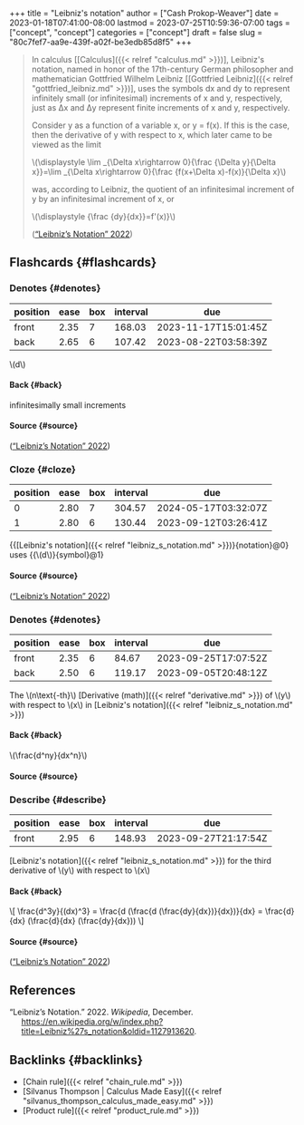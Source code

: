 +++
title = "Leibniz's notation"
author = ["Cash Prokop-Weaver"]
date = 2023-01-18T07:41:00-08:00
lastmod = 2023-07-25T10:59:36-07:00
tags = ["concept", "concept"]
categories = ["concept"]
draft = false
slug = "80c7fef7-aa9e-439f-a02f-be3edb85d8f5"
+++

> In calculus [[Calculus]({{< relref "calculus.md" >}})], Leibniz's notation, named in honor of the 17th-century German philosopher and mathematician Gottfried Wilhelm Leibniz [[Gottfried Leibniz]({{< relref "gottfried_leibniz.md" >}})], uses the symbols dx and dy to represent infinitely small (or infinitesimal) increments of x and y, respectively, just as Δx and Δy represent finite increments of x and y, respectively.
>
> Consider y as a function of a variable x, or y = f(x). If this is the case, then the derivative of y with respect to x, which later came to be viewed as the limit
>
> \\(\displaystyle \lim \_{\Delta x\rightarrow 0}{\frac {\Delta y}{\Delta x}}=\lim \_{\Delta x\rightarrow 0}{\frac {f(x+\Delta x)-f(x)}{\Delta x}\\)
>
> was, according to Leibniz, the quotient of an infinitesimal increment of y by an infinitesimal increment of x, or
>
> \\(\displaystyle {\frac {dy}{dx}}=f'(x)}\\)
>
> (<a href="#citeproc_bib_item_1">“Leibniz’s Notation” 2022</a>)


## Flashcards {#flashcards}


### Denotes {#denotes}

| position | ease | box | interval | due                  |
|----------|------|-----|----------|----------------------|
| front    | 2.35 | 7   | 168.03   | 2023-11-17T15:01:45Z |
| back     | 2.65 | 6   | 107.42   | 2023-08-22T03:58:39Z |

\\(d\\)


#### Back {#back}

infinitesimally small increments


#### Source {#source}

(<a href="#citeproc_bib_item_1">“Leibniz’s Notation” 2022</a>)


### Cloze {#cloze}

| position | ease | box | interval | due                  |
|----------|------|-----|----------|----------------------|
| 0        | 2.80 | 7   | 304.57   | 2024-05-17T03:32:07Z |
| 1        | 2.80 | 6   | 130.44   | 2023-09-12T03:26:41Z |

{{[Leibniz's notation]({{< relref "leibniz_s_notation.md" >}})}{notation}@0} uses {{\\(d\\)}{symbol}@1}


#### Source {#source}

(<a href="#citeproc_bib_item_1">“Leibniz’s Notation” 2022</a>)


### Denotes {#denotes}

| position | ease | box | interval | due                  |
|----------|------|-----|----------|----------------------|
| front    | 2.35 | 6   | 84.67    | 2023-09-25T17:07:52Z |
| back     | 2.50 | 6   | 119.17   | 2023-09-05T20:48:12Z |

The \\(n\text{-th}\\) [Derivative (math)]({{< relref "derivative.md" >}}) of \\(y\\) with respect to \\(x\\) in [Leibniz's notation]({{< relref "leibniz_s_notation.md" >}})


#### Back {#back}

\\(\frac{d^ny}{dx^n}\\)


#### Source {#source}


### Describe {#describe}

| position | ease | box | interval | due                  |
|----------|------|-----|----------|----------------------|
| front    | 2.95 | 6   | 148.93   | 2023-09-27T21:17:54Z |

[Leibniz's notation]({{< relref "leibniz_s_notation.md" >}}) for the third derivative of \\(y\\) with respect to \\(x\\)


#### Back {#back}

\\[
\frac{d^3y}{(dx)^3} = \frac{d (\frac{d (\frac{dy}{dx})}{dx})}{dx} = \frac{d}{dx} (\frac{d}{dx} (\frac{dy}{dx}))
\\]


#### Source {#source}

(<a href="#citeproc_bib_item_1">“Leibniz’s Notation” 2022</a>)

## References

<style>.csl-entry{text-indent: -1.5em; margin-left: 1.5em;}</style><div class="csl-bib-body">
  <div class="csl-entry"><a id="citeproc_bib_item_1"></a>“Leibniz’s Notation.” 2022. <i>Wikipedia</i>, December. <a href="https://en.wikipedia.org/w/index.php?title=Leibniz%27s_notation&oldid=1127913620">https://en.wikipedia.org/w/index.php?title=Leibniz%27s_notation&#38;oldid=1127913620</a>.</div>
</div>


## Backlinks {#backlinks}

-   [Chain rule]({{< relref "chain_rule.md" >}})
-   [Silvanus Thompson | Calculus Made Easy]({{< relref "silvanus_thompson_calculus_made_easy.md" >}})
-   [Product rule]({{< relref "product_rule.md" >}})
